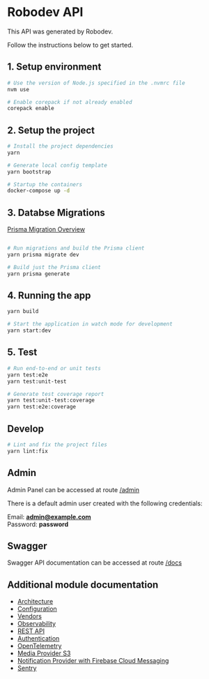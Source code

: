 # Robodev API

This API was generated by Robodev.

Follow the instructions below to get started.

## 1. Setup environment

```bash
# Use the version of Node.js specified in the .nvmrc file
nvm use

# Enable corepack if not already enabled
corepack enable
```

## 2. Setup the project

```bash
# Install the project dependencies
yarn

# Generate local config template
yarn bootstrap

# Startup the containers
docker-compose up -d
```

## 3. Databse Migrations

[Prisma Migration Overview](https://www.prisma.io/docs/orm/prisma-migrate/understanding-prisma-migrate/overview)

```bash

# Run migrations and build the Prisma client
yarn prisma migrate dev

# Build just the Prisma client
yarn prisma generate

```

## 4. Running the app

```bash
yarn build

# Start the application in watch mode for development
yarn start:dev
```

## 5. Test

```bash
# Run end-to-end or unit tests
yarn test:e2e
yarn test:unit-test

# Generate test coverage report
yarn test:unit-test:coverage
yarn test:e2e:coverage
```

## Develop

```bash
# Lint and fix the project files
yarn lint:fix
```

## Admin

Admin Panel can be accessed at route [/admin](http://localhost:3001/admin)

There is a default admin user created with the following credentials:

Email: <b>admin@example.com</b><br>
Password: <b>password</b>

## Swagger

Swagger API documentation can be accessed at route [/docs](http://localhost:3001/docs)

## Additional module documentation

- [Architecture](./docs/codebase/02_Architecture.md)
- [Configuration](./docs/codebase/04_Config.md)
- [Vendors](./docs/codebase/03_Vendors.md)
- [Observability](./docs/codebase/05_Observability.md)
- [REST API](./docs/codebase/06_REST.md)
- [Authentication](./src/modules/authn/docs/README.md)
- [OpenTelemetry](./src/common/logging/otel/README.md)
- [Media Provider S3](./src/vendors/media-provider-s3/docs/README.md)
- [Notification Provider with Firebase Cloud Messaging](./src/vendors/push-notification-provider-fcm/docs/README.md)
- [Sentry](./src/vendors/email-provider-sendgrid/docs/README.md)
